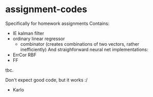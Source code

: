 # assignment-codes
Specifically for homework assignments
Contains:
- IE kalman filter
- ordinary linear regressor
  - combinator (creates combinations of two vectors, rather inefficiently)
And straighforward neural net implementations:
- ErrCor RBF
- FF

tbc.

Don't expect good code, but it works :/
- Karlo
